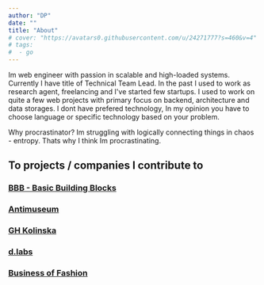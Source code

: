 ```yaml
---
author: "DP"
date: ""
title: "About"
# cover: "https://avatars0.githubusercontent.com/u/24271777?s=460&v=4"
# tags:
#  - go
---
```


Im web engineer with passion in scalable and high-loaded systems. Currently I have title of Technical Team Lead. 
In the past I used to work as research agent, freelancing and I've started few startups. 
I used to work on quite a few web projects with primary focus on backend, architecture and data storages.
I dont have prefered technology, In my opinion you have to choose language or specific technology based on your problem. 

Why procrastinator? Im struggling with logically connecting things in chaos - entropy. 
Thats why I think Im procrastinating.


## To projects / companies I contribute to

### [BBB - Basic Building Blocks](https://basicbb.com)

<!-- [![](https://basicbb.com/images/renders/v2/bb20/BB20_01.jpg)](https://basicbb.com) -->

### [Antimuseum](http://www.antimuseum.org/en)

<!-- [![](https://popov.si/assets/img/antimuseum.jpg)](http://www.antimuseum.org/en) -->

### [GH Kolinska](https://ghkolinska.si/)

### [d.labs](https://www.dlabs.io/)

### [Business of Fashion](https://www.businessoffashion.com/)